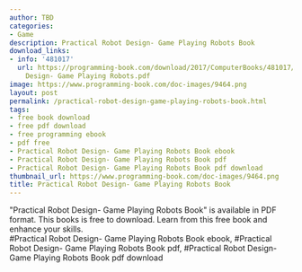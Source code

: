 ```yaml
---
author: TBD
categories:
- Game
description: Practical Robot Design- Game Playing Robots Book
download_links:
- info: '481017'
  url: https://programming-book.com/download/2017/ComputerBooks/481017/Practical Robot
    Design- Game Playing Robots.pdf
image: https://www.programming-book.com/doc-images/9464.png
layout: post
permalink: /practical-robot-design-game-playing-robots-book.html
tags:
- free book download
- free pdf download
- free programming ebook
- pdf free
- Practical Robot Design- Game Playing Robots Book ebook
- Practical Robot Design- Game Playing Robots Book pdf
- Practical Robot Design- Game Playing Robots Book pdf download
thumbnail_url: https://www.programming-book.com/doc-images/9464.png
title: Practical Robot Design- Game Playing Robots Book
---
```


 
<div class="item-desc text-justify">
  "Practical Robot Design- Game Playing Robots Book" is available in PDF format. This books is free to download. Learn from this free book and enhance your skills.
  <br>
  #Practical Robot Design- Game Playing Robots Book ebook, #Practical Robot Design- Game Playing Robots Book pdf, #Practical Robot Design- Game Playing Robots Book pdf download
</div>